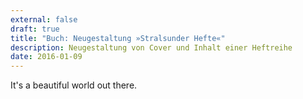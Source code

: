 ```yaml
---
external: false
draft: true
title: "Buch: Neugestaltung »Stralsunder Hefte«"
description: Neugestaltung von Cover und Inhalt einer Heftreihe
date: 2016-01-09
---
```


It's a beautiful world out there.
